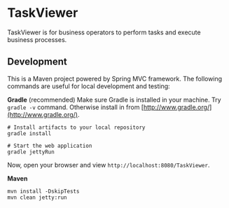 TaskViewer
=====

TaskViewer is for business operators to perform tasks and execute business processes.

## Development

This is a Maven project powered by Spring MVC framework. The following commands are useful for local development and testing:


**Gradle** (recommended)
Make sure Gradle is installed in your machine. Try `gradle -v` command. Otherwise install in from [http://www.gradle.org/](http://www.gradle.org/).

```
# Install artifacts to your local repository
gradle install

# Start the web application
gradle jettyRun
```

Now, open your browser and view `http://localhost:8080/TaskViewer`.

**Maven**

```
mvn install -DskipTests
mvn clean jetty:run
```


